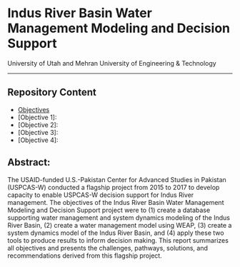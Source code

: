 # Indus River Basin Water Management Modeling and Decision Support

University of Utah and Mehran University of Engineering & Technology

-----------
## Repository Content
* [Objectives](https://github.com/Rafique89/Indus-River-Basin-Water-Management-Modeling-and-Decision-Support/blob/master/Objectives.md)
* [Objective 1]:
* [Objective 2]:
* [Objective 3]:
* [Objective 4]: 


## Abstract:
The USAID-funded U.S.-Pakistan Center for Advanced Studies in Pakistan (USPCAS-W) conducted a flagship project from 2015 to 2017 to develop capacity to enable USPCAS-W decision support for Indus River management. The objectives of the Indus River Basin Water Management Modeling and Decision Support project were to (1) create a database supporting water management and system dynamics modeling of the Indus River Basin, (2) create a water management model using WEAP, (3) create a system dynamics model of the Indus River Basin, and (4) apply these two tools to produce results to inform decision making. This report summarizes all objectives and presents the challenges, pathways, solutions, and recommendations derived from this flagship project.
